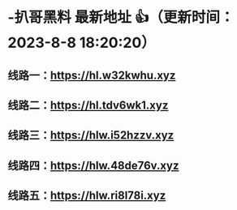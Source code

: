 # -扒哥黑料 最新地址 👍（更新时间：2023-8-8 18:20:20）
## 线路一：https://hl.w32kwhu.xyz
## 线路二：https://hl.tdv6wk1.xyz
## 线路三：https://hlw.i52hzzv.xyz
## 线路四：https://hlw.48de76v.xyz
## 线路五：https://hlw.ri8l78i.xyz
